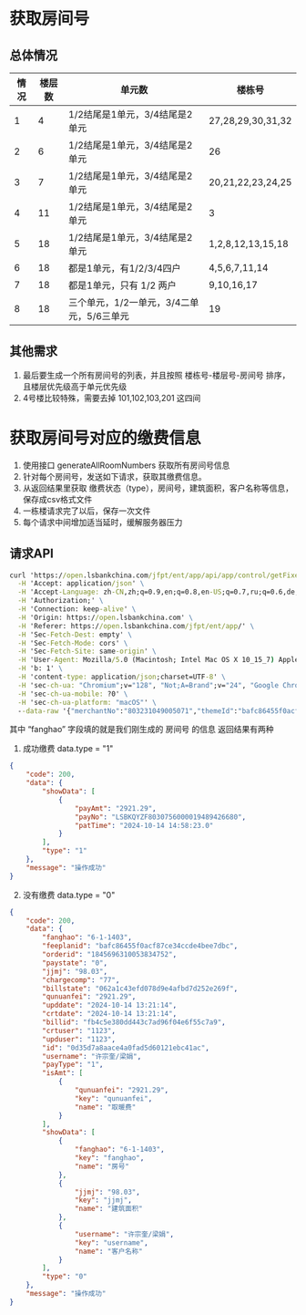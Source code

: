 # 获取房间号
## 总体情况
| 情况 | 楼层数 | 单元数 | 楼栋号 |
|------|--------|--------|--------|
| 1 | 4 | 1/2结尾是1单元，3/4结尾是2单元 | 27,28,29,30,31,32 |
| 2 | 6 | 1/2结尾是1单元，3/4结尾是2单元 | 26 |
| 3 | 7 | 1/2结尾是1单元，3/4结尾是2单元 | 20,21,22,23,24,25 |
| 4 | 11 | 1/2结尾是1单元，3/4结尾是2单元 | 3 |
| 5 | 18 | 1/2结尾是1单元，3/4结尾是2单元 | 1,2,8,12,13,15,18 |
| 6 | 18 | 都是1单元，有1/2/3/4四户 | 4,5,6,7,11,14 |
| 7 | 18 | 都是1单元，只有 1/2 两户 | 9,10,16,17 |
| 8 | 18 | 三个单元，1/2一单元，3/4二单元，5/6三单元 | 19 |
## 其他需求
1. 最后要生成一个所有房间号的列表，并且按照 楼栋号-楼层号-房间号 排序， 且楼层优先级高于单元优先级
2. 4号楼比较特殊，需要去掉 101,102,103,201 这四间

# 获取房间号对应的缴费信息
1. 使用接口 generateAllRoomNumbers 获取所有房间号信息
2. 针对每个房间号，发送如下请求，获取其缴费信息。
3. 从返回结果里获取 缴费状态（type），房间号，建筑面积，客户名称等信息，保存成csv格式文件
4. 一栋楼请求完了以后，保存一次文件
5. 每个请求中间增加适当延时，缓解服务器压力
## 请求API
```cmd
curl 'https://open.lsbankchina.com/jfpt/ent/app/api/app/control/getFixedCosts' \
  -H 'Accept: application/json' \
  -H 'Accept-Language: zh-CN,zh;q=0.9,en;q=0.8,en-US;q=0.7,ru;q=0.6,de;q=0.5,fr;q=0.4,es;q=0.3' \
  -H 'Authorization;' \
  -H 'Connection: keep-alive' \
  -H 'Origin: https://open.lsbankchina.com' \
  -H 'Referer: https://open.lsbankchina.com/jfpt/ent/app/' \
  -H 'Sec-Fetch-Dest: empty' \
  -H 'Sec-Fetch-Mode: cors' \
  -H 'Sec-Fetch-Site: same-origin' \
  -H 'User-Agent: Mozilla/5.0 (Macintosh; Intel Mac OS X 10_15_7) AppleWebKit/537.36 (KHTML, like Gecko) Chrome/128.0.0.0 Safari/537.36' \
  -H 'b: 1' \
  -H 'content-type: application/json;charset=UTF-8' \
  -H 'sec-ch-ua: "Chromium";v="128", "Not;A=Brand";v="24", "Google Chrome";v="128"' \
  -H 'sec-ch-ua-mobile: ?0' \
  -H 'sec-ch-ua-platform: "macOS"' \
  --data-raw '{"merchantNo":"803231049005071","themeId":"bafc86455f0acf87ce34ccde4bee7dbc","fanghao":"6-1-1402","code":"","uuid":""}'
```
其中 “fanghao” 字段填的就是我们刚生成的 房间号 的信息
返回结果有两种
1. 成功缴费
data.type = "1"
```json
{
    "code": 200,
    "data": {
        "showData": [
            {
                "payAmt": "2921.29",
                "payNo": "LSBKQYZF8030756000019489426680",
                "patTime": "2024-10-14 14:58:23.0"
            }
        ],
        "type": "1"
    },
    "message": "操作成功"
}
```
2. 没有缴费
data.type = "0"
```json
{
    "code": 200,
    "data": {
        "fanghao": "6-1-1403",
        "feeplanid": "bafc86455f0acf87ce34ccde4bee7dbc",
        "orderid": "1845696310053834752",
        "paystate": "0",
        "jjmj": "98.03",
        "chargecomp": "77",
        "billstate": "062a1c43efd078d9e4afbd7d252e269f",
        "qunuanfei": "2921.29",
        "upddate": "2024-10-14 13:21:14",
        "crtdate": "2024-10-14 13:21:14",
        "billid": "fb4c5e380dd443c7ad96f04e6f55c7a9",
        "crtuser": "1123",
        "upduser": "1123",
        "id": "0d35d7a8aace4a0fad5d60121ebc41ac",
        "username": "许宗奎/梁娟",
        "payType": "1",
        "isAmt": [
            {
                "qunuanfei": "2921.29",
                "key": "qunuanfei",
                "name": "取暖费"
            }
        ],
        "showData": [
            {
                "fanghao": "6-1-1403",
                "key": "fanghao",
                "name": "房号"
            },
            {
                "jjmj": "98.03",
                "key": "jjmj",
                "name": "建筑面积"
            },
            {
                "username": "许宗奎/梁娟",
                "key": "username",
                "name": "客户名称"
            }
        ],
        "type": "0"
    },
    "message": "操作成功"
}
```